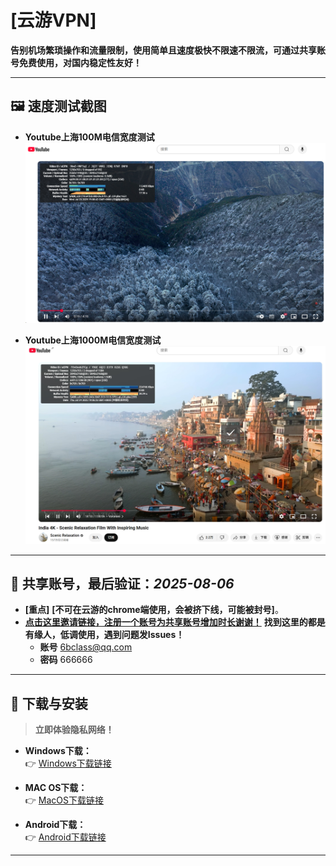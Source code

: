 # [云游VPN]

**告别机场繁琐操作和流量限制，使用简单且速度极快不限速不限流，可通过共享账号免费使用，对国内稳定性友好！**

---

## 🖼️ 速度测试截图

*   **Youtube上海100M电信宽度测试**
    ![主界面和youtube速度测试](https://github.com/6bclass/kkk/blob/main/112489.png)
    
*   **Youtube上海1000M电信宽度测试**
    ![主界面和youtube速度测试](https://github.com/6bclass/kkk/blob/main/224746.png?raw=true)    

---

## 📱 共享账号，最后验证：*2025-08-06*

*   **[重点]** **[不可在云游的chrome端使用，会被挤下线，可能被封号]**。
*   **[点击这里邀请链接，注册一个账号为共享账号增加时长谢谢！](https://reward.v40yycdn.xyz/?inviter=6bclass@qq.com)**
    **找到这里的都是有缘人，低调使用，遇到问题发Issues！**
    * **账号**   6bclass@qq.com  
    * **密码**   666666
---

## 🔽 下载与安装

> **立即体验隐私网络！**

*   **Windows下载：**  
    👉 [Windows下载链接](https://v40yycdn.xyz/dl/yy_windows_installer.exe)
*   **MAC OS下载：**  
    👉 [MacOS下载链接](https://v40yycdn.xyz/dl/yy_mac.zip)

*   **Android下载：**  
    👉 [Android下载链接](https://v40yycdn.xyz/dl/yy_s5.apk)    

---
